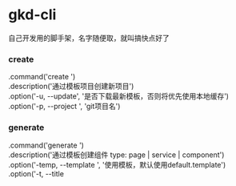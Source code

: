 # gkd-cli
自己开发用的脚手架，名字随便取，就叫搞快点好了

### create
.command('create <app-name>')  
.description('通过模板项目创建新项目')  
.option('-u, --update', '是否下载最新模板，否则将优先使用本地缓存')  
.option('-p, --project <projectName>', 'git项目名')  
   
 ### generate    
.command('generate <type> <name>')  
.description('通过模板创建组件 type: page | service | component')  
.option('-temp, --template <templateName>', '使用模板，默认使用default.template')  
.option('-t, --title <title>', '仅type为page有效，页面名称')  
.option('-a, --auth', '仅type为page有效，路由是否校验登录权限')  
.option('-r, --root', '仅type为page有效，是否为根页面')  
.option('-k, --keepAlive', '仅type为page有效，路由是否缓存')  
.option('-p, --path <routePath>', '仅type为page有效，路由的path(开头不加“/”)，默认由name生成')  
.option('-s, --service <serviceName>', '仅type为page有效，页面使用的service(无需加Service后缀)，默认由name生成')  
.option('-f, --fileName <fileName>', '生成的文件名，不带文件类型，默认由name生成')  
